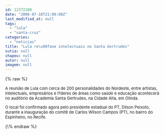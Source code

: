 ```yaml
---
id: 12372288
date: "2006-07-18T21:00:00Z"
last_modified_at: null
tags:
  - "lula"
  - "santa-cruz"
categories:
  - "noticias"
title: "Lula re\u00fane intelectuais no Santa Gertrudes"
sutia: null
chapeu: null
autor: null
imagem: null
---
```

{\% raw %}
<p><FONT size=2></p>
<p><P>A reunião de Lula com cerca de 200 personalidades do Nordeste, entre artistas, intelectuais, empresários e l?deres de áreas como saúde e educação acontecerá no auditório da Academia Santa Gertrudes, na Cidade Alta, em Olinda. </P></p>
<p><P>O local foi confirmado agora pelo presidente estadual do PT, Dilson Peixoto, durante a inauguração do comitê de Carlos Wilson Campos (PT), no bairro do Espinheiro, no Recife.</P></FONT> </p>
{\% endraw %}